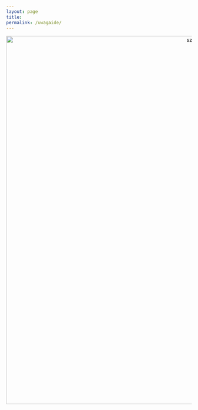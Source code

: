 ```yaml
---
layout: page
title:
permalink: /uwagaide/
---
```


<div style="text-align:center"><img src="{{ site.baseurl }}/images/lara-1.mp4" class="rotate" onclick="rotszept(this)" alt="szept" style="width: 1000px;" /></div>
